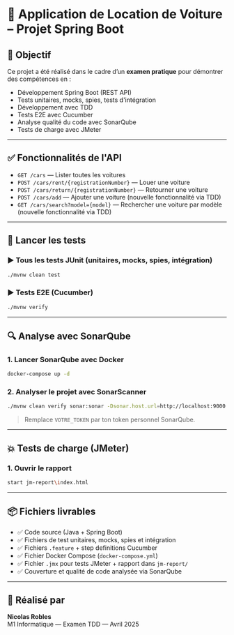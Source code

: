 # 🚗 Application de Location de Voiture – Projet Spring Boot

## 🎯 Objectif

Ce projet a été réalisé dans le cadre d’un **examen pratique** pour démontrer des compétences en :

- Développement Spring Boot (REST API)
- Tests unitaires, mocks, spies, tests d'intégration
- Développement avec TDD
- Tests E2E avec Cucumber
- Analyse qualité du code avec SonarQube
- Tests de charge avec JMeter

---

## ✅ Fonctionnalités de l'API

- `GET /cars` — Lister toutes les voitures
- `POST /cars/rent/{registrationNumber}` — Louer une voiture
- `POST /cars/return/{registrationNumber}` — Retourner une voiture
- `POST /cars/add` — Ajouter une voiture (nouvelle fonctionnalité via TDD)
- `GET /cars/search?model={model}` — Rechercher une voiture par modèle (nouvelle fonctionnalité via TDD)

---

## 🧪 Lancer les tests

### ▶️ Tous les tests JUnit (unitaires, mocks, spies, intégration)

```bash
./mvnw clean test
```

### ▶️ Tests E2E (Cucumber)

```bash
./mvnw verify
```

---

## 🔍 Analyse avec SonarQube

### 1. Lancer SonarQube avec Docker

```bash
docker-compose up -d
```

### 2. Analyser le projet avec SonarScanner

```bash
./mvnw clean verify sonar:sonar -Dsonar.host.url=http://localhost:9000 -Dsonar.login=VOTRE_TOKEN
```

> Remplace `VOTRE_TOKEN` par ton token personnel SonarQube.

---

## 💥 Tests de charge (JMeter)

### 1. Ouvrir le rapport

```bash
start jm-report\index.html
```

---

## 📦 Fichiers livrables

- ✅ Code source (Java + Spring Boot)
- ✅ Fichiers de test unitaires, mocks, spies et intégration
- ✅ Fichiers `.feature` + step definitions Cucumber
- ✅ Fichier Docker Compose (`docker-compose.yml`)
- ✅ Fichier `.jmx` pour tests JMeter + rapport dans `jm-report/`
- ✅ Couverture et qualité de code analysée via SonarQube

---

## 🙌 Réalisé par

**Nicolas Robles**  
M1 Informatique — Examen TDD — Avril 2025